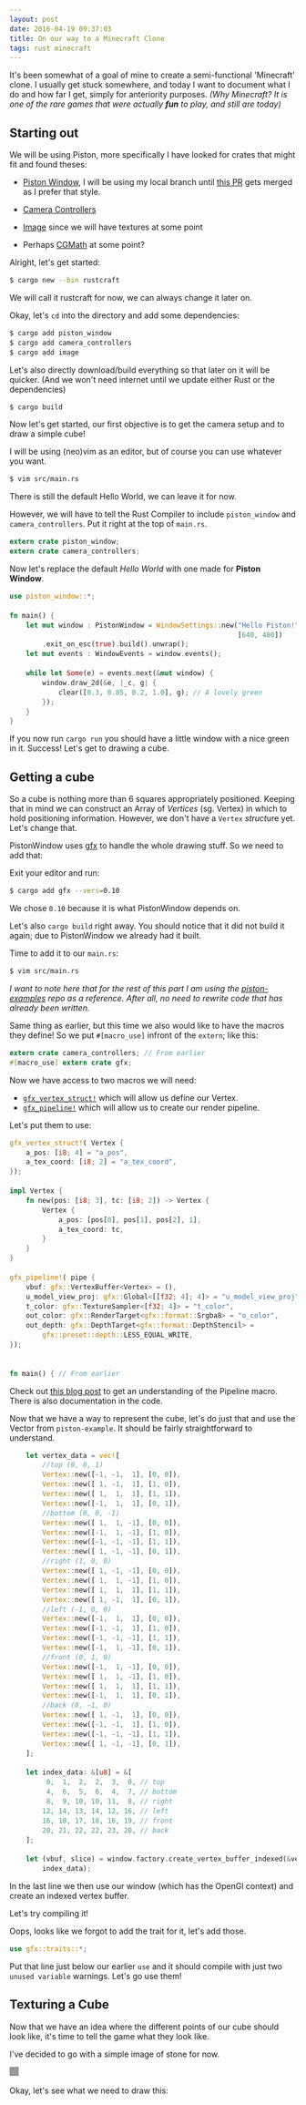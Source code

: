 ```yaml
---
layout: post
date: 2016-04-19 09:37:03
title: On our way to a Minecraft Clone
tags: rust minecraft
---
```


It's been somewhat of a goal of mine to create a semi-functional 'Minecraft'
clone. I usually get stuck somewhere, and today I want to document what I do and
how far I get, simply for anteriority purposes. *(Why Minecraft? It is one of
the rare games that were actually **fun** to play, and still are today)*

## Starting out

We will be using Piston, more specifically I have looked for crates that might
fit and found theses:

- [Piston Window](https://github.com/PistonDevelopers/piston_window), I will be
  using my local branch until [this
  PR](https://github.com/PistonDevelopers/piston_window/pull/130) gets merged as
  I prefer that style.
- [Camera Controllers](https://github.com/PistonDevelopers/camera_controllers)
- [Image](https://github.com/PistonDevelopers/image) since we will have textures
  at some point

- Perhaps [CGMath](https://github.com/bjz/cgmath) at some point?


Alright, let's get started:

```sh
$ cargo new --bin rustcraft
```

We will call it rustcraft for now, we can always change it later on.

Okay, let's `cd` into the directory and add some dependencies:

```sh
$ cargo add piston_window
$ cargo add camera_controllers
$ cargo add image
```

Let's also directly download/build everything so that later on it will be
quicker. (And we won't need internet until we update either Rust or the
dependencies)

```sh
$ cargo build
```

Now let's get started, our first objective is to get the camera setup and to
draw a simple cube!


I will be using (neo)vim as an editor, but of course you can use whatever you
want.

```sh
$ vim src/main.rs
```

There is still the default Hello World, we can leave it for now.

However, we will have to tell the Rust Compiler to include `piston_window` and
`camera_controllers`. Put it right at the top of `main.rs`.

```rust
extern crate piston_window;
extern crate camera_controllers;
```

Now let's replace the default *Hello World* with one made for **Piston Window**.

```rust
use piston_window::*;

fn main() {
    let mut window : PistonWindow = WindowSettings::new("Hello Piston!",
                                                        [640, 480])
        .exit_on_esc(true).build().unwrap();
    let mut events : WindowEvents = window.events();

    while let Some(e) = events.next(&mut window) {
        window.draw_2d(&e, |_c, g| {
            clear([0.3, 0.85, 0.2, 1.0], g); // A lovely green
        });
    }
}
```

If you now run `cargo run` you should have a little window with a nice green in
it. Success! Let's get to drawing a cube.


## Getting a cube

So a cube is nothing more than 6 squares appropriately positioned. Keeping that
in mind we can construct an Array of *Vertices* (sg. Vertex) in which to hold
positioning information. However, we don't have a `Vertex` *struct*ure yet.
Let's change that.

PistonWindow uses [gfx](https://github.com/gfx-rs/gfx) to handle the whole
drawing stuff. So we need to add that:

Exit your editor and run:

```sh
$ cargo add gfx --vers=0.10
```

We chose `0.10` because it is what PistonWindow depends on.

Let's also `cargo build` right away. You should notice that it did not build it
again; due to PistonWindow we already had it built.

Time to add it to our `main.rs`:

```sh
$ vim src/main.rs
```

*I want to note here that for the rest of this part I am using the
[piston-examples](https://github.com/PistonDevelopers/piston-examples/blob/master/src/cube.rs)
repo as a reference. After all, no need to rewrite code that has already been
written.*

Same thing as earlier, but this time we also would like to have the macros they
define! So we put `#[macro_use]` infront of the `extern`; like this:

```rust
extern crate camera_controllers; // From earlier
#[macro_use] extern crate gfx;
```

Now we have access to two macros we will need:

- [`gfx_vertex_struct!`](http://docs.piston.rs/piston_window/gfx/macro.gfx_vertex_struct!.html)
  which will allow us define our Vertex.
- [`gfx_pipeline!`](http://docs.piston.rs/piston_window/gfx/macro.gfx_pipeline!.html)
  which will allow us to create our render pipeline.

Let's put them to use:

```rust
gfx_vertex_struct!( Vertex {
    a_pos: [i8; 4] = "a_pos",
    a_tex_coord: [i8; 2] = "a_tex_coord",
});

impl Vertex {
    fn new(pos: [i8; 3], tc: [i8; 2]) -> Vertex {
        Vertex {
            a_pos: [pos[0], pos[1], pos[2], 1],
            a_tex_coord: tc,
        }
    }
}

gfx_pipeline!( pipe {
    vbuf: gfx::VertexBuffer<Vertex> = (),
    u_model_view_proj: gfx::Global<[[f32; 4]; 4]> = "u_model_view_proj",
    t_color: gfx::TextureSampler<[f32; 4]> = "t_color",
    out_color: gfx::RenderTarget<gfx::format::Srgba8> = "o_color",
    out_depth: gfx::DepthTarget<gfx::format::DepthStencil> =
        gfx::preset::depth::LESS_EQUAL_WRITE,
});


fn main() { // From earlier
```

Check out [this blog post](https://gfx-rs.github.io/2016/01/22/pso.html) to get
an understanding of the Pipeline macro. There is also documentation in the code.


Now that we have a way to represent the cube, let's do just that and use the
Vector from `piston-example`. It should be fairly straightforward to understand.

```rust
    let vertex_data = vec![
        //top (0, 0, 1)
        Vertex::new([-1, -1,  1], [0, 0]),
        Vertex::new([ 1, -1,  1], [1, 0]),
        Vertex::new([ 1,  1,  1], [1, 1]),
        Vertex::new([-1,  1,  1], [0, 1]),
        //bottom (0, 0, -1)
        Vertex::new([ 1,  1, -1], [0, 0]),
        Vertex::new([-1,  1, -1], [1, 0]),
        Vertex::new([-1, -1, -1], [1, 1]),
        Vertex::new([ 1, -1, -1], [0, 1]),
        //right (1, 0, 0)
        Vertex::new([ 1, -1, -1], [0, 0]),
        Vertex::new([ 1,  1, -1], [1, 0]),
        Vertex::new([ 1,  1,  1], [1, 1]),
        Vertex::new([ 1, -1,  1], [0, 1]),
        //left (-1, 0, 0)
        Vertex::new([-1,  1,  1], [0, 0]),
        Vertex::new([-1, -1,  1], [1, 0]),
        Vertex::new([-1, -1, -1], [1, 1]),
        Vertex::new([-1,  1, -1], [0, 1]),
        //front (0, 1, 0)
        Vertex::new([-1,  1, -1], [0, 0]),
        Vertex::new([ 1,  1, -1], [1, 0]),
        Vertex::new([ 1,  1,  1], [1, 1]),
        Vertex::new([-1,  1,  1], [0, 1]),
        //back (0, -1, 0)
        Vertex::new([ 1, -1,  1], [0, 0]),
        Vertex::new([-1, -1,  1], [1, 0]),
        Vertex::new([-1, -1, -1], [1, 1]),
        Vertex::new([ 1, -1, -1], [0, 1]),
    ];

    let index_data: &[u8] = &[
         0,  1,  2,  2,  3,  0, // top
         4,  6,  5,  6,  4,  7, // bottom
         8,  9, 10, 10, 11,  8, // right
        12, 14, 13, 14, 12, 16, // left
        16, 18, 17, 18, 16, 19, // front
        20, 21, 22, 22, 23, 20, // back
    ];

    let (vbuf, slice) = window.factory.create_vertex_buffer_indexed(&vertex_data,
        index_data);
```

In the last line we then use our window (which has the OpenGl context) and
create an indexed vertex buffer.

Let's try compiling it!

Oops, looks like we forgot to add the trait for it, let's add those.

```rust
use gfx::traits::*;
```

Put that line just below our earlier `use` and it should compile with just two
`unused variable` warnings. Let's go use them!


## Texturing a Cube

Now that we have an idea where the different points of our cube should look
like, it's time to tell the game what they look like.

I've decided to go with a simple image of stone for now.

![stone.png](/public/rustcraft/stone.png)

Okay, let's see what we need to draw this:

